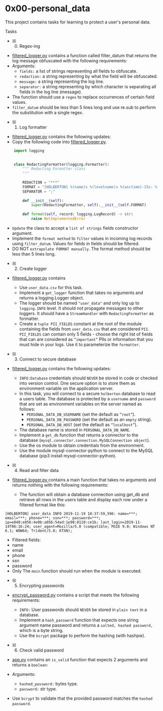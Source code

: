 # 0x00-personal_data

This project contains tasks for learning to protect a user's personal data.

Tasks

+ [x] 0. Regex-ing
+ [filtered_logger.py](filtered_logger.py) contains a function called filter_datum that returns the log message obfuscated with the following requirements:
+ Arguments:
  + `fields:` a list of strings representing all fields to obfuscate.
  + `redaction:` a string representing by what the field will be obfuscated.
  + `message:` a string representing the log line.
  + `separator:` a string representing by which character is separating all fields in the log line (message).
+ The function should use a `regex` to replace occurrences of certain field values.
+ `filter_datum` should be less than 5 lines long and use re.sub to perform the substitution with a single regex.
  
+ [x] 1. Log formatter
+ [filtered_logger.py](filtered_logger.py) contains the following updates:
+ Copy the following code into [filtered_logger.py](filtered_logger.py).
```python
    import logging
    
    
    class RedactingFormatter(logging.Formatter):
        """ Redacting Formatter class
        """
    
        REDACTION = "***"
        FORMAT = "[HOLBERTON] %(name)s %(levelname)s %(asctime)-15s: %(message)s"
        SEPARATOR = ";"
    
        def __init__(self):
            super(RedactingFormatter, self).__init__(self.FORMAT)
    
        def format(self, record: logging.LogRecord) -> str:
            raise NotImplementedError
```
+ `Update` the class to accept a `list of strings` fields constructor argument.
+ Implement the `format method` to `filter` values in incoming log records using `filter_datum`. Values for fields in fields should be filtered.
+ DO NOT `extrapolate FORMAT manually`. The format method should be less than 5 lines long.
  
+ [x] 2. Create logger
+ [filtered_logger.py](filtered_logger.py) contains

  + Use `user_data.csv` for this task.
  + Implement a `get_logger` function that takes no arguments and returns a logging.Logger object.
  + The logger should be named `"user_data"` and only log up to `logging.INFO` level. It should not propagate messages to other loggers. It should have a `StreamHandler` with `RedactingFormatter` as formatter.
  + Create a `tuple PII_FIELDS` constant at the root of the module containing the fields from `user_data.csv` that are considered `PII`. `PII_FIELDS` can contain only 5 fields - choose the right list of fields that can are considered as `“important”` PIIs or information that you must hide in your logs. Use it to parameterize the `formatter`.
+ [x] 3. Connect to secure database
+ [filtered_logger.py](filtered_logger.py) contains the following updates:

  + `INFO:Database` credentials should `NEVER` be stored in code or checked into version control. One secure option is to store them as environment variable on the application server.
  + In this task, you will connect to a secure `holberton` database to read a users table. The database is protected by a `username` and `password` that are set as environment variables on the server named as follows:
    + `PERSONAL_DATA_DB_USERNAME` (set the default as `“root”`).
    + `PERSONAL_DATA_DB_PASSWORD` (set the default as an `empty` string).
    + `PERSONAL_DATA_DB_HOST` (set the default as `“localhost”`).
  + The database name is stored in `PERSONAL_DATA_DB_NAME`.
  + Implement a `get_db` function that returns a connector to the database (`mysql.connector.connection.MySQLConnection object`).
  + Use the os module to obtain credentials from the environment.
  + Use the module mysql-connector-python to connect to the MySQL database (pip3 install mysql-connector-python).
+ [x] 4. Read and filter data
+ [filtered_logger.py ](filtered_logger.py) contains a main function that takes no arguments and returns nothing with the following requirements:

  + The function will obtain a database connection using get_db and retrieve all rows in the users table and display each row under a filtered format like this:
```
[HOLBERTON] user_data INFO 2019-11-19 18:37:59,596: name=***; email=***; phone=***; ssn=***; password=***; ip=e848:e856:4e0b:a056:54ad:1e98:8110:ce1b; last_login=2019-11-14T06:16:24; user_agent=Mozilla/5.0 (compatible; MSIE 9.0; Windows NT 6.1; WOW64; Trident/5.0; KTXN);
```
 + Filtered fields:
  + name
  + email
  + phone
  + ssn
  + password
+ Only The `main` function should run when the module is executed.

+ [x] 5. Encrypting passwords
+ [encrypt_password.py](encrypt_password.py) contains a script that meets the following requirements:

  + `INFO:` User passwords should `NEVER` be stored in `plain text` in a database.
  + Implement a `hash_password` function that expects one string argument name password and returns a `salted, hashed password,` which is a byte string.
  + Use the `bcrypt` package to perform the hashing (with hashpw).
    
+ [x] 6. Check valid password
+ [app.py](app.py) contains an `is_valid` function that expects 2 arguments and returns a `boolean`:

+ Arguments:
  + `hashed_password:` bytes type.
  + `password:` str type.
+ Use `bcrypt` to validate that the provided password matches the `hashed password`.

